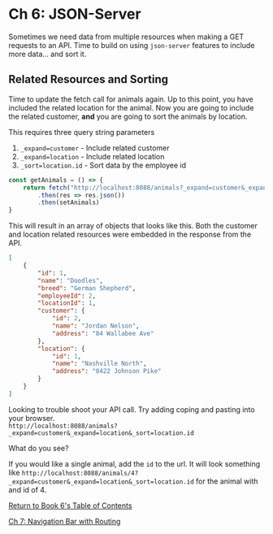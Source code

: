 # Ch 6: JSON-Server

Sometimes we need data from multiple resources when making a GET requests to an API. Time to build on using `json-server` features to include more data... and sort it.

## Related Resources and Sorting

Time to update the fetch call for animals again. Up to this point, you have included the related location for the animal. Now you are going to include the related customer, **and** you are going to sort the animals by location.

This requires three query string parameters

1. `_expand=customer` - Include related customer
1. `_expand=location` - Include related location
1. `_sort=location.id` - Sort data by the employee id

```js
const getAnimals = () => {
    return fetch("http://localhost:8088/animals?_expand=customer&_expand=location&_sort=location.id")
        .then(res => res.json())
        .then(setAnimals)
}
```

This will result in an array of objects that looks like this. Both the customer and location related resources were embedded in the response from the API.

```json
[
    {
        "id": 1,
        "name": "Doodles",
        "breed": "German Shepherd",
        "employeeId": 2,
        "locationId": 1,
        "customer": {
            "id": 2,
            "name": "Jordan Nelson",
            "address": "84 Wallabee Ave"
        },
        "location": {
            "id": 1,
            "name": "Nashville North",
            "address": "8422 Johnson Pike"
        }
    }
]
```
Looking to trouble shoot your API call.  Try adding coping and pasting into your browser.  
`http://localhost:8088/animals?_expand=customer&_expand=location&_sort=location.id`

What do you see?  

If you would like a single animal, add the `id` to the url.  It will look something like `http://localhost:8088/animals/4?_expand=customer&_expand=location&_sort=location.id` for the animal with and id of 4.


[Return  to Book 6's Table of Contents](../README.md) 

[Ch 7: Navigation Bar with Routing](./REACT_ROUTING.md)

